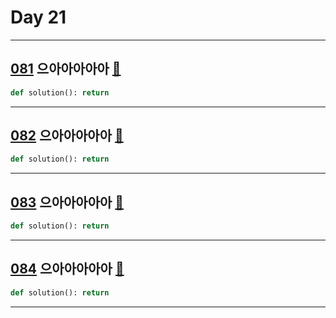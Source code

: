 # Day 21

---

## [081] 으아아아아아 [🔎][081]

>

```python
def solution(): return
```

---

## [082] 으아아아아아 [🔎][082]

>

```python
def solution(): return
```

---

## [083] 으아아아아아 [🔎][083]

>

```python
def solution(): return
```

---

## [084] 으아아아아아 [🔎][084]

>

```python
def solution(): return
```

---

[081]: https://school.programmers.co.kr/learn/courses/30/lessons/120882
[082]: https://school.programmers.co.kr/learn/courses/30/lessons/120883
[083]: https://school.programmers.co.kr/learn/courses/30/lessons/120884
[084]: https://school.programmers.co.kr/learn/courses/30/lessons/120885
